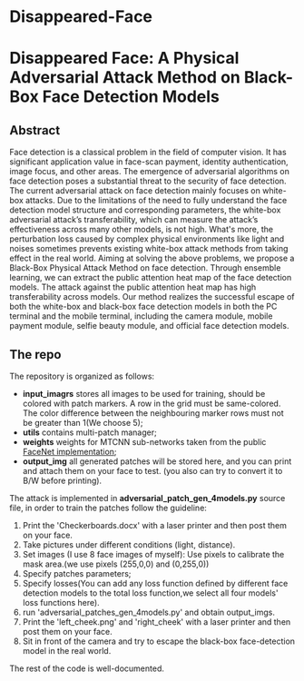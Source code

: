 # Disappeared-Face

# Disappeared Face: A Physical Adversarial Attack Method on Black-Box Face Detection Models

## Abstract 

Face detection is a classical problem in the field of computer vision. It has significant application value in face-scan payment, identity authentication, image focus, and other areas. The emergence of adversarial algorithms on face detection poses a substantial threat to the security of face detection. The current adversarial attack on face detection mainly focuses on white-box attacks. Due to the limitations of the need to fully understand the face detection model structure and corresponding parameters, the white-box adversarial attack’s transferability, which can measure the attack’s effectiveness across many other models, is not high. What's more, the perturbation loss caused by complex physical environments like light and noises sometimes prevents existing white-box attack methods from taking effect in the real world. Aiming at solving the above problems, we propose a Black-Box Physical Attack Method on face detection. Through ensemble learning, we can extract the public attention heat map of the face detection models. The attack against the public attention heat map has high transferability across models. Our method realizes the successful escape of both the white-box and black-box face detection models in both the PC terminal and the mobile terminal, including the camera module, mobile payment module, selfie beauty module, and official face detection models.

## The repo

The repository is organized as follows:

* **input_imagrs** stores all images to be used for training, should be colored with patch markers.
                A row in the grid must be same-colored. The color difference between the
                neighbouring marker rows must not be greater than 1(We choose 5);
* **utils** contains multi-patch manager;
* **weights** weights for MTCNN sub-networks taken from the public [FaceNet implementation](https://github.com/davidsandberg/facenet);
* **output_img** all generated patches will be stored here, and you can print and attach them on your face to test.
                 (you also can try to convert it to B/W before printing).

The attack is implemented in **adversarial_patch_gen_4models.py** source file, in order to train the patches follow the guideline:
1. Print the 'Checkerboards.docx' with a laser printer  and then post them on your face.
2. Take pictures under different conditions (light, distance).
3. Set images (I use 8 face images of myself):
Use pixels to calibrate the mask area.(we use pixels (255,0,0) and (0,255,0))
4. Specify patches parameters;
5. Specify losses(You can add any loss function defined by different face detection models to the total loss function,we select all four models' loss functions here).
6. run 'adversarial_patches_gen_4models.py' and obtain output_imgs.
7. Print the 'left_cheek.png' and 'right_cheek' with a laser printer  and then post them on your face.
8. Sit in front of the camera and try to escape the black-box face-detection model in the real world.

The rest of the code is well-documented.
